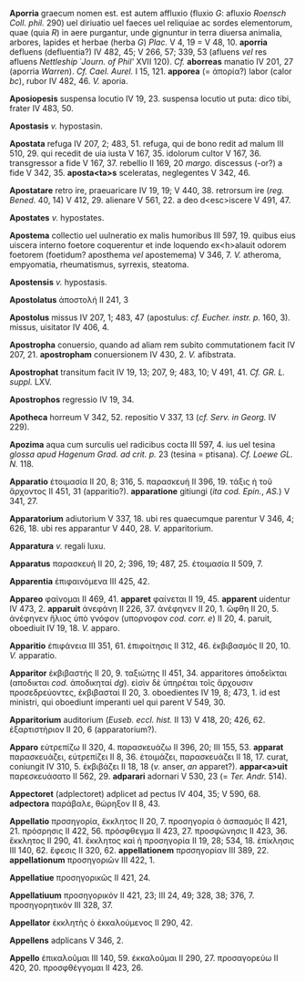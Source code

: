 **Aporria** graecum nomen est. est autem affluxio (fluxio *G*: afluxio
*Roensch Coll. phil.* 290) uel diriuatio uel faeces uel reliquiae ac
sordes elementorum, quae (quia *R*) in aere purgantur, unde gignuntur in
terra diuersa animalia, arbores, lapides et herbae (herba *G*) *Plac.* V
4, 19 = V 48, 10. **aporria** defluens (defluentia?) IV 482, 45; V 266,
57; 339, 53 (afluens *vel* res afluens *Nettleship* ῾*Journ. of Phil'*
XVII 120). *Cf.* **aborreas** manatio IV 201, 27 (aporria *Warren*).
*Cf. Cael. Aurel.* I 15, 121. **apporea** (= ἀπορία?) labor
(calor *bc*), rubor IV 482, 46. *V.* aporia.

**Aposiopesis** suspensa locutio IV 19, 23. suspensa locutio ut puta:
dico tibi, frater IV 483, 50.

**Apostasis** *v.* hypostasin.

**Apostata** refuga IV 207, 2; 483, 51. refuga, qui de bono redit ad
malum III 510, 29. qui recedit de uia iusta V 167, 35. idolorum cultor V
167, 36. transgressor a fide V 167, 37. rebellio II 169, 20 *margo.*
discessus (-or?) a fide V 342, 35. **aposta\<ta\>s** sceleratas,
neglegentes V 342, 46.

**Apostatare** retro ire, praeuaricare IV 19, 19; V 440, 38. retrorsum
ire (*reg. Bened.* 40, 14) V 412, 29. alienare V 561, 22. a deo
d\<esc\>iscere V 491, 47.

**Apostates** *v.* hypostates.

**Apostema** collectio uel uulneratio ex malis humoribus III 597, 19.
quibus eius uiscera interno foetore coquerentur et inde loquendo
ex\<h\>alauit odorem foetorem (foetidum? aposthema *vel* apostemema) V
346, 7. *V.* atheroma, empyomatia, rheumatismus, syrrexis, steatoma.

**Apostensis** *v.* hypostasis.

**Apostolatus** ἀποστολή II 241, 3

**Apostolus** missus IV 207, 1; 483, 47 (apostulus: *cf. Eucher.*
*instr. p.* 160, 3). missus, uisitator IV 406, 4.

**Apostropha** conuersio, quando ad aliam rem subito commutationem facit
IV 207, 21. **apostropham** conuersionem IV 430, 2. *V.* afibstrata.

**Apostrophat** transitum facit IV 19, 13; 207, 9; 483, 10; V 491, 41.
*Cf. GR. L. suppl.* LXV.

**Apostrophos** regressio IV 19, 34.

**Apotheca** horreum V 342, 52. repositio V 337, 13 (*cf. Serv. in
Georg.* IV 229).

**Apozima** aqua cum surculis uel radicibus cocta III 597, 4. ius uel
tesina *glossa apud Hagenum Grad. ad crit. p.* 23 (tesina =
ptisana). *Cf. Loewe GL. N.* 118.

**Apparatio** ἑτοιμασία II 20, 8; 316, 5. παρασκευή II 396, 19. τάξις ἡ
τοῦ ἄρχοντος II 451, 31 (apparitio?). **apparatione** gitiungi (*ita
cod. Epin.*, *AS.*) V 341, 27.

**Apparatorium** adiutorium V 337, 18. ubi res quaecumque parentur V
346, 4; 626, 18. ubi res apparantur V 440, 28. *V.* apparitorium.

**Apparatura** *v.* regali luxu.

**Apparatus** παρασκευή II 20, 2; 396, 19; 487, 25. ἑτοιμασία II 509, 7.

**Apparentia** ἐπιφαινόμενα III 425, 42.

**Appareo** φαίνομαι II 469, 41. **apparet** φαίνεται II 19, 45.
**apparent** uidentur IV 473, 2. **apparuit** ἀνεφάνη II 226, 37.
ἀνέφηνεν II 20, 1. ὤφθη II 20, 5. ἀνέφηνεν ἥλιος ὑπὸ γνόφον (υπορνοφον
*cod. corr. e*) II 20, 4. paruit, oboediuit IV 19, 18. *V.* apparo.

**Apparitio** ἐπιφάνεια III 351, 61. ἐπιφοίτησις II 312, 46. ἐκβιβασμός
II 20, 10. *V.* apparatio.

**Apparitor** ἐκβιβαστής II 20, 9. ταξιώτης II 451, 34. apparitores
ἀποδεῖκται (αποδικται *cod.* ἀποδικηταί *dg*). εἰσὶν δὲ ὑπηρέται τοῖς
ἄρχουσιν προσεδρεύοντες, ἐκβιβασταί II 20, 3. oboedientes IV 19, 8;
473, 1. id est ministri, qui oboediunt imperanti uel qui parent V 549,
30.

**Apparitorium** auditorium (*Euseb. eccl. hist.* II 13) V 418, 20;
426, 62. ἐξαρτιστήριον II 20, 6 (apparatorium?).

**Apparo** εὐτρεπίζω II 320, 4. παρασκευάζω II 396, 20; III 155, 53.
**apparat** παρασκευάζει, εὐτρεπίζει II 8, 36. ἑτοιμάζει, παρασκευάζει
II 18, 17. curat, coniungit IV 310, 5. ἐκβιβάζει II 18, 18 (*v.* anser,
*an* apparet?). **appar\<a\>uit** παρεσκευάσατο II 562, 29. **adparari**
adornari V 530, 23 (= *Ter. Andr.* 514).

**Appectoret** (adplectoret) adplicet ad pectus IV 404, 35; V 590, 68.
**adpectora** παράβαλε, θώρηξον II 8, 43.

**Appellatio** πρσσηγορία, ἔκκλητος II 20, 7. προσηγορία ὁ ἀσπασμός II
421, 21. πρόσρησις II 422, 56. πρόσφθεγμα II 423, 27. προσφώνησις II
423, 36. ἔκκλητος II 290, 41. ἔκκλητος καὶ ἡ προσηγορία II 19, 28; 534,
18. ἐπίκλησις III 140, 62. ἔφεσις II 320, 62. **appellationem**
πρσσηγορίαν III 389, 22. **appellationum** προσηγοριῶν III 422, 1.

**Appellatiue** προσηγορικῶς II 421, 24.

**Appellatiuum** προσηγορικόν II 421, 23; III 24, 49; 328, 38; 376, 7.
προσηγορητικόν III 328, 37.

**Appellator** ἐκκλητὴς ὁ ἐκκαλούμενος II 290, 42.

**Appellens** adplicans V 346, 2.

**Appello** ἐπικαλοῦμαι III 140, 59. ἐκκαλοῦμαι II 290, 27. προσαγορεύω
II 420, 20. προσφθέγγομαι II 423, 26.
